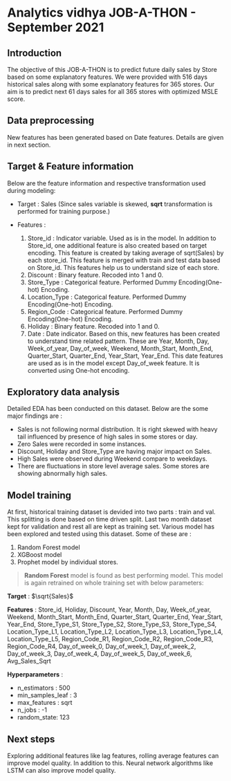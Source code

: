 # Analytics vidhya JOB-A-THON - September 2021

## Introduction
The objective of this JOB-A-THON is to predict future daily sales by Store based on some explanatory features. We were provided with 516 days historical sales along with some explanatory features for 365 stores. Our aim is to predict next 61 days sales for all 365 stores with optimized MSLE score.

## Data preprocessing

New features has been generated based on Date features. Details are given in next section.

## Target & Feature information
Below are the feature information and respective transformation used during modeling:

 + Target : Sales (Since sales variable is skewed, **sqrt** transformation is performed for training purpose.)
 + Features :
     
     1. Store_id : Indicator variable. Used as is in the model. In addition to Store_id, one additional feature is also created based on target encoding. This feature is created by taking average of sqrt(Sales) by each store_id. This feature is merged with train and test data based on Store_id. This features help us to understand size of each store.
     2. Discount : Binary feature. Recoded into 1 and 0.
     3. Store_Type : Categorical feature. Performed Dummy Encoding(One-hot) Encoding.
     4. Location_Type : Categorical feature. Performed Dummy Encoding(One-hot) Encoding.
     5. Region_Code : Categorical feature. Performed Dummy Encoding(One-hot) Encoding.
     6. Holiday : Binary feature. Recoded into 1 and 0.
     7. Date : Date indicator. Based on this, new features has been created to understand time related pattern. These are Year, Month, Day, Week_of_year, Day_of_week, Weekend, Month_Start, Month_End, Quarter_Start, Quarter_End, Year_Start, Year_End. This date features are used as is in the model except Day_of_week feature. It is converted using One-hot encoding. 

## Exploratory data analysis

Detailed EDA has been conducted on this dataset. Below are the some major findings are :

 + Sales is not following normal distribution. It is right skewed with heavy tail influenced by presence of high sales in some stores or day.
 + Zero Sales were recorded in some instances.
 + Discount, Holiday and Store_Type are having major impact on Sales.
 + High Sales were observed during Weekend compare to weekdays.
 + There are fluctuations in store level average sales. Some stores are showing abnormally high sales.
 
## Model training

At first, historical training dataset is devided into two parts : train and val. This splitting is done based on time driven split. Last two month dataset kept for validation and rest all are kept as training set. Various model has been explored and tested using this dataset. Some of these are :

 1. Random Forest model
 2. XGBoost model
 3. Prophet model by individual stores.

> **Random Forest** model is found as best performing model. This model is again retrained on whole training set with below parameters:

**Target** : $\sqrt{Sales}$

**Features** : Store_id, Holiday, Discount, Year, Month, Day, Week_of_year, Weekend, Month_Start, Month_End, Quarter_Start,
               Quarter_End, Year_Start, Year_End, Store_Type_S1, Store_Type_S2, Store_Type_S3, Store_Type_S4, Location_Type_L1,
               Location_Type_L2, Location_Type_L3, Location_Type_L4, Location_Type_L5, Region_Code_R1, Region_Code_R2,
               Region_Code_R3, Region_Code_R4, Day_of_week_0, Day_of_week_1, Day_of_week_2, Day_of_week_3, Day_of_week_4, Day_of_week_5,
               Day_of_week_6, Avg_Sales_Sqrt
               
 **Hyperparameters**  :      
   + n_estimators : 500
   + min_samples_leaf : 3
   + max_features : sqrt
   + n_jobs : -1
   + random_state: 123
 
## Next steps

Exploring additional features like lag features, rolling average features can improve model quality. In addition to this. Neural network algorithms like LSTM can also improve model quality.



